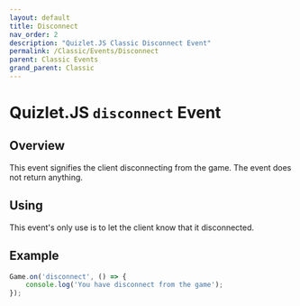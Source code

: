 ```yaml
---
layout: default
title: Disconnect
nav_order: 2
description: "Quizlet.JS Classic Disconnect Event"
permalink: /Classic/Events/Disconnect
parent: Classic Events
grand_parent: Classic
---
```


# Quizlet.JS `disconnect` Event

## Overview
This event signifies the client disconnecting from the game. The event does not return anything.

## Using
This event's only use is to let the client know that it disconnected.

## Example
```js
Game.on('disconnect', () => {
    console.log('You have disconnect from the game');
});
```